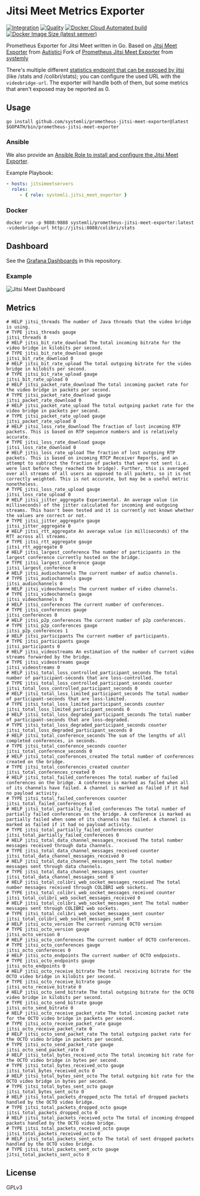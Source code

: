 # Jitsi Meet Metrics Exporter

[![Integration](https://github.com/Movion/prometheus-jitsi-meet-exporter/workflows/Integration/badge.svg?branch=main)](https://github.com/Movion/prometheus-jitsi-meet-exporter/workflows/Integration/badge.svg?branch=main) [![Quality](https://github.com/Movion/prometheus-jitsi-meet-exporter/workflows/Quality/badge.svg?branch=main)](https://github.com/Movion/prometheus-jitsi-meet-exporter/workflows/Quality/badge.svg?branch=main) [![Docker Cloud Automated build](https://img.shields.io/docker/cloud/automated/systemli/prometheus-jitsi-meet-exporter)](https://hub.docker.com/r/systemli/prometheus-jitsi-meet-exporter) [![Docker Image Size (latest semver)](https://img.shields.io/docker/image-size/Movion/prometheus-jitsi-meet-exporter)](https://hub.docker.com/r/Movion/prometheus-jitsi-meet-exporter)

Prometheus Exporter for Jitsi Meet written in Go. Based on [Jitsi Meet Exporter](https://git.autistici.org/ai3/tools/jitsi-prometheus-exporter) from [Autistici](https://www.autistici.org/)
Fork of [Prometheus Jitsi Meet Exporter](https://github.com/Movion/prometheus-jitsi-meet-exporter/) from [systemly](https://https://github.com/systemli)

There's multiple different [statistics endpoint that can be exposed by jitsi](https://github.com/jitsi/jitsi-videobridge/blob/master/doc/statistics.md) (like /stats and /colibri/stats); you can configure the used URL with the `videobridge-url`.
The exporter will handle both of them, but some metrics that aren't exposed may be reported as 0.

## Usage

```
go install github.com/systemli/prometheus-jitsi-meet-exporter@latest
$GOPATH/bin/prometheus-jitsi-meet-exporter
```

### Ansible

We also provide an [Ansible Role to install and configure the Jitsi Meet Exporter](https://github.com/systemli/ansible-role-jitsi-meet-exporter).

Example Playbook:

```yaml
- hosts: jitsimeetservers
  roles:
     - { role: systemli.jitsi_meet_exporter }
```

### Docker

```
docker run -p 9888:9888 systemli/prometheus-jitsi-meet-exporter:latest -videobridge-url http://jitsi:8080/colibri/stats
```

## Dashboard

See the [Grafana Dashboards](dashboards) in this repository.

### Example

![Jitsi Meet Dashboard](dashboards/jitsi-meet.png)

## Metrics

```
# HELP jitsi_threads The number of Java threads that the video bridge is using.
# TYPE jitsi_threads gauge
jitsi_threads 0
# HELP jitsi_bit_rate_download The total incoming bitrate for the video bridge in kilobits per second.
# TYPE jitsi_bit_rate_download gauge
jitsi_bit_rate_download 0
# HELP jitsi_bit_rate_upload The total outgoing bitrate for the video bridge in kilobits per second.
# TYPE jitsi_bit_rate_upload gauge
jitsi_bit_rate_upload 0
# HELP jitsi_packet_rate_download The total incoming packet rate for the video bridge in packets per second.
# TYPE jitsi_packet_rate_download gauge
jitsi_packet_rate_download 0
# HELP jitsi_packet_rate_upload The total outgoing packet rate for the video bridge in packets per second.
# TYPE jitsi_packet_rate_upload gauge
jitsi_packet_rate_upload 0
# HELP jitsi_loss_rate_download The fraction of lost incoming RTP packets. This is based on RTP sequence numbers and is relatively accurate.
# TYPE jitsi_loss_rate_download gauge
jitsi_loss_rate_download 0
# HELP jitsi_loss_rate_upload The fraction of lost outgoing RTP packets. This is based on incoming RTCP Receiver Reports, and an attempt to subtract the fraction of packets that were not sent (i.e. were lost before they reached the bridge). Further, this is averaged over all streams of all users as opposed to all packets, so it is not correctly weighted. This is not accurate, but may be a useful metric nonetheless.
# TYPE jitsi_loss_rate_upload gauge
jitsi_loss_rate_upload 0
# HELP jitsi_jitter_aggregate Experimental. An average value (in milliseconds) of the jitter calculated for incoming and outgoing streams. This hasn't been tested and it is currently not known whether the values are correct or not.
# TYPE jitsi_jitter_aggregate gauge
jitsi_jitter_aggregate 0
# HELP jitsi_rtt_aggregate An average value (in milliseconds) of the RTT across all streams.
# TYPE jitsi_rtt_aggregate gauge
jitsi_rtt_aggregate 0
# HELP jitsi_largest_conference The number of participants in the largest conference currently hosted on the bridge.
# TYPE jitsi_largest_conference gauge
jitsi_largest_conference 8
# HELP jitsi_audiochannels The current number of audio channels.
# TYPE jitsi_audiochannels gauge
jitsi_audiochannels 0
# HELP jitsi_videochannels The current number of video channels.
# TYPE jitsi_videochannels gauge
jitsi_videochannels 0
# HELP jitsi_conferences The current number of conferences.
# TYPE jitsi_conferences gauge
jitsi_conferences 0
# HELP jitsi_p2p_conferences The current number of p2p conferences.
# TYPE jitsi_p2p_conferences gauge
jitsi_p2p_conferences 1
# HELP jitsi_participants The current number of participants.
# TYPE jitsi_participants gauge
jitsi_participants 0
# HELP jitsi_videostreams An estimation of the number of current video streams forwarded by the bridge.
# TYPE jitsi_videostreams gauge
jitsi_videostreams 0
# HELP jitsi_total_loss_controlled_participant_seconds The total number of participant-seconds that are loss-controlled.
# TYPE jitsi_total_loss_controlled_participant_seconds counter
jitsi_total_loss_controlled_participant_seconds 0
# HELP jitsi_total_loss_limited_participant_seconds The total number of participant-seconds that are loss-limited.
# TYPE jitsi_total_loss_limited_participant_seconds counter
jitsi_total_loss_limited_participant_seconds 0
# HELP jitsi_total_loss_degraded_participant_seconds The total number of participant-seconds that are loss-degraded.
# TYPE jitsi_total_loss_degraded_participant_seconds counter
jitsi_total_loss_degraded_participant_seconds 0
# HELP jitsi_total_conference_seconds The sum of the lengths of all completed conferences, in seconds.
# TYPE jitsi_total_conference_seconds counter
jitsi_total_conference_seconds 0
# HELP jitsi_total_conferences_created The total number of conferences created on the bridge.
# TYPE jitsi_total_conferences_created counter
jitsi_total_conferences_created 0
# HELP jitsi_total_failed_conferences The total number of failed conferences on the bridge. A conference is marked as failed when all of its channels have failed. A channel is marked as failed if it had no payload activity.
# TYPE jitsi_total_failed_conferences counter
jitsi_total_failed_conferences 0
# HELP jitsi_total_partially_failed_conferences The total number of partially failed conferences on the bridge. A conference is marked as partially failed when some of its channels has failed. A channel is marked as failed if it had no payload activity.
# TYPE jitsi_total_partially_failed_conferences counter
jitsi_total_partially_failed_conferences 0
# HELP jitsi_total_data_channel_messages_received The total number messages received through data channels.
# TYPE jitsi_total_data_channel_messages_received counter
jitsi_total_data_channel_messages_received 0
# HELP jitsi_total_data_channel_messages_sent The total number messages sent through data channels.
# TYPE jitsi_total_data_channel_messages_sent counter
jitsi_total_data_channel_messages_sent 0
# HELP jitsi_total_colibri_web_socket_messages_received The total number messages received through COLIBRI web sockets.
# TYPE jitsi_total_colibri_web_socket_messages_received counter
jitsi_total_colibri_web_socket_messages_received 0
# HELP jitsi_total_colibri_web_socket_messages_sent The total number messages sent through COLIBRI web sockets.
# TYPE jitsi_total_colibri_web_socket_messages_sent counter
jitsi_total_colibri_web_socket_messages_sent 0
# HELP jitsi_octo_version The current running OCTO version
# TYPE jitsi_octo_version gauge
jitsi_octo_version 0
# HELP jitsi_octo_conferences The current number of OCTO conferences.
# TYPE jitsi_octo_conferences gauge
jitsi_octo_conferences 0
# HELP jitsi_octo_endpoints The current number of OCTO endpoints.
# TYPE jitsi_octo_endpoints gauge
jitsi_octo_endpoints 0
# HELP jitsi_octo_receive_bitrate The total receiving bitrate for the OCTO video bridge in kilobits per second.
# TYPE jitsi_octo_receive_bitrate gauge
jitsi_octo_receive_bitrate 0
# HELP jitsi_octo_send_bitrate The total outgoing bitrate for the OCTO video bridge in kilobits per second.
# TYPE jitsi_octo_send_bitrate gauge
jitsi_octo_send_bitrate 0
# HELP jitsi_octo_receive_packet_rate The total incoming packet rate for the OCTO video bridge in packets per second.
# TYPE jitsi_octo_receive_packet_rate gauge
jitsi_octo_receive_packet_rate 0
# HELP jitsi_octo_send_packet_rate The total outgoing packet rate for the OCTO video bridge in packets per second.
# TYPE jitsi_octo_send_packet_rate gauge
jitsi_octo_send_packet_rate 0
# HELP jitsi_total_bytes_received_octo The total incoming bit rate for the OCTO video bridge in bytes per second.
# TYPE jitsi_total_bytes_received_octo gauge
jitsi_total_bytes_received_octo 0
# HELP jitsi_total_bytes_sent_octo The total outgoing bit rate for the OCTO video bridge in bytes per second.
# TYPE jitsi_total_bytes_sent_octo gauge
jitsi_total_bytes_sent_octo 0
# HELP jitsi_total_packets_dropped_octo The total of dropped packets handled by the OCTO video bridge.
# TYPE jitsi_total_packets_dropped_octo gauge
jitsi_total_packets_dropped_octo 0
# HELP jitsi_total_packets_received_octo The total of incoming dropped packets handled by the OCTO video bridge.
# TYPE jitsi_total_packets_received_octo gauge
jitsi_total_packets_received_octo 0
# HELP jitsi_total_packets_sent_octo The total of sent dropped packets handled by the OCTO video bridge.
# TYPE jitsi_total_packets_sent_octo gauge
jitsi_total_packets_sent_octo 0
```

## License

GPLv3
